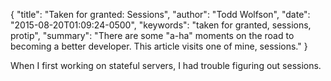 {
  "title": "Taken for granted: Sessions",
  "author": "Todd Wolfson",
  "date": "2015-08-20T01:09:24-0500",
  "keywords": "taken for granted, sessions, protip",
  "summary": "There are some &quot;a-ha&quot; moments on the road to becoming a better developer. This article visits one of mine, sessions."
}

When I first working on stateful servers, I had trouble figuring out sessions.
